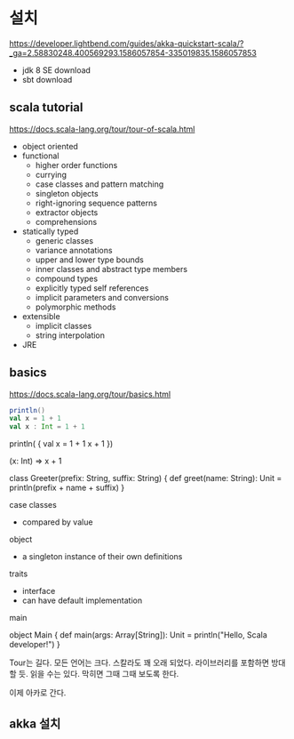 # 설치 

https://developer.lightbend.com/guides/akka-quickstart-scala/?_ga=2.58830248.400569293.1586057854-335019835.1586057853

- jdk 8 SE download 
- sbt download


## scala tutorial 

https://docs.scala-lang.org/tour/tour-of-scala.html

- object oriented
- functional 
  - higher order functions
  - currying
  - case classes and pattern matching
  - singleton objects
  - right-ignoring sequence patterns
  - extractor objects
  - comprehensions
- statically typed
  - generic classes
  - variance annotations
  - upper and lower type bounds 
  - inner classes and abstract type members
  - compound types
  - explicitly typed self references
  - implicit parameters and conversions
  - polymorphic methods
- extensible 
  - implicit classes 
  - string interpolation 
- JRE
  

## basics

https://docs.scala-lang.org/tour/basics.html

```scala
println()
val x = 1 + 1
val x : Int = 1 + 1
```

println( { 
    val x = 1 + 1
    x + 1
})

(x: Int) => x + 1

class Greeter(prefix: String, suffix: String) {
  def greet(name: String): Unit =
    println(prefix + name + suffix)
}

case classes 
- compared by value

object
- a singleton instance of their own definitions

traits 
- interface
- can have default implementation

main 

object Main {
    def main(args: Array[String]): Unit = 
        println("Hello, Scala developer!")
}

Tour는 길다. 모든 언어는 크다. 스칼라도 꽤 오래 되었다. 라이브러리를 포함하면 방대할 듯. 
읽을 수는 있다. 막히면 그때 그때 보도록 한다. 

이제 아카로 간다. 

## akka 설치 


